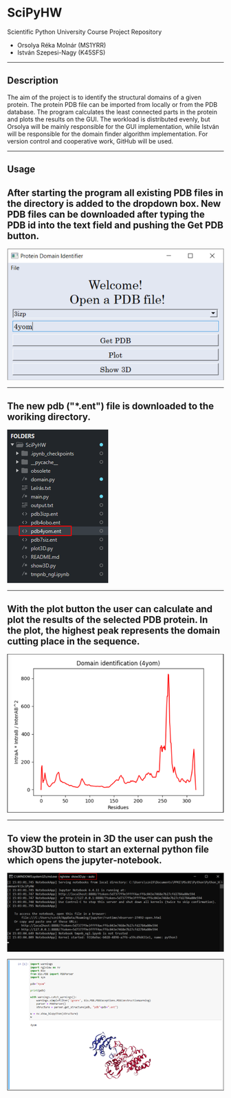 # SciPyHW
Scientific Python University Course Project Repository
* Orsolya Réka Molnár (MS1YRR)
* István Szepesi-Nagy (K45SFS)
---
## Description
The aim of the project is to identify the structural domains of a given protein. 
The protein PDB file can be imported from locally or from the PDB database. 
The program calculates the least connected parts in the protein and plots the results on the GUI. 
The workload is distributed evenly, but Orsolya will be mainly responsible for the GUI implementation, 
while István will be responsible for the domain finder algorithm implementation. 
For version control and cooperative work, GitHub will be used.

---
## Usage
After starting the program all existing PDB files in the directory is added to the dropdown box. New PDB files can be downloaded after typing the PDB id into the text field and pushing the Get PDB button.
------
![getpdb](/img/01.png)

------
The new pdb ("\*.ent") file is downloaded to the woriking directory.
-----
![done](/img/00.png)

-----
With the plot button the user can calculate and plot the results of the selected PDB protein. In the plot, the highest peak represents the domain cutting place in the sequence.
------
![plot](/img/02.png)

-----
To view the protein in 3D the user can push the show3D button to start an external python file which opens the jupyter-notebook.
------
![command](/img/03.png)

![3d](/img/04.png)
